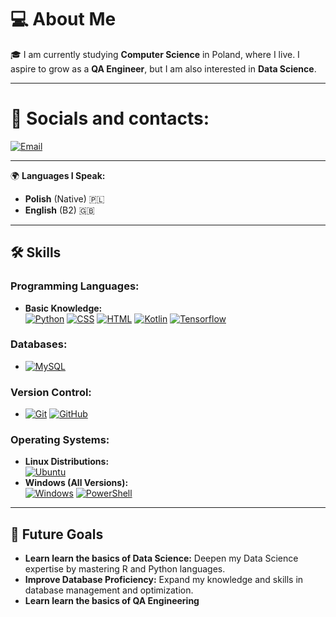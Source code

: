 # 💻 About Me

🎓 I am currently studying **Computer Science** in Poland, where I live. I aspire to grow as a **QA Engineer**, but I am also interested in **Data Science**.

---

# 💬 Socials and contacts:
[![Email](https://img.shields.io/badge/-Email-D14836?style=for-the-badge&logo=gmail&logoColor=white)](mailto:ksliskinet@gmail.com)

---

🌍 **Languages I Speak:**
- **Polish** (Native) 🇵🇱  
- **English** (B2) 🇬🇧 

---

## 🛠️ Skills

### Programming Languages:

- **Basic Knowledge:**  
  [![Python](https://img.shields.io/badge/-Python-3776AB?style=for-the-badge&logo=python&logoColor=white)](https://www.python.org) 
  [![CSS](https://img.shields.io/badge/-CSS3-1572B6?style=for-the-badge&logo=css3&logoColor=white)](https://developer.mozilla.org/en-US/docs/Web/CSS)
  [![HTML](https://img.shields.io/badge/-HTML5-E34F26?style=for-the-badge&logo=html5&logoColor=white)](https://developer.mozilla.org/en-US/docs/Web/HTML)
  [![Kotlin](https://img.shields.io/badge/-Kotlin-7F52FF?style=for-the-badge&logo=kotlin&logoColor=white)](https://kotlinlang.org)
  [![Tensorflow](https://img.shields.io/badge/-tensorflow-FF6F00?style=for-the-badge&logo=kotlin&logoColor=white)](https://www.tensorflow.org)

### Databases:
- [![MySQL](https://img.shields.io/badge/-MySQL-4479A1?style=for-the-badge&logo=mysql&logoColor=white)](https://www.mysql.com)

### Version Control:
- [![Git](https://img.shields.io/badge/-Git-F05032?style=for-the-badge&logo=git&logoColor=white)](https://git-scm.com) 
  [![GitHub](https://img.shields.io/badge/-GitHub-181717?style=for-the-badge&logo=github&logoColor=white)]([https://github.com](https://github.com/KrystianSliski21))

### Operating Systems:
- **Linux Distributions:**  
  [![Ubuntu](https://img.shields.io/badge/-Ubuntu-E95420?style=for-the-badge&logo=ubuntu&logoColor=white)](https://ubuntu.com)  
- **Windows (All Versions):**  
  [![Windows](https://img.shields.io/badge/-Windows-0078D6?style=for-the-badge&logo=windows&logoColor=white)](https://www.microsoft.com/en-us/windows) [![PowerShell](https://img.shields.io/badge/-PowerShell-5391FE?style=for-the-badge&logo=powershell&logoColor=white)](https://docs.microsoft.com/en-us/powershell/)

---

## 🎯 Future Goals
- **Learn learn the basics of Data Science:** Deepen my Data Science expertise by mastering R and Python languages.   
- **Improve Database Proficiency:** Expand my knowledge and skills in database management and optimization.  
- **Learn learn the basics of QA Engineering**
